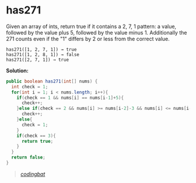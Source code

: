 # has271

Given an array of ints, return true if it contains a 2, 7, 1 pattern: a value, followed by the value plus 5, followed by the value minus 1. Additionally the 271 counts even if the "1" differs by 2 or less from the correct value.

```
has271([1, 2, 7, 1]) → true
has271([1, 2, 8, 1]) → false
has271([2, 7, 1]) → true
```

**Solution:**

```java
public boolean has271(int[] nums) {
  int check = 1;
  for(int i = 1; i < nums.length; i++){
    if(check == 1 && nums[i] == nums[i-1]+5){
      check++;
    }else if(check == 2 && nums[i] >= nums[i-2]-3 && nums[i] <= nums[i-2]+1){
      check++;
    }else{
      check = 1;
    }
    if(check == 3){
      return true;
    }
  }
  return false;
}
```

> _[codingbat](http://codingbat.com/prob/p167430)_
